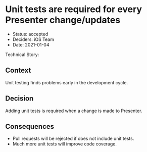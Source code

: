 # Unit tests are required for every Presenter change/updates

* Status: accepted
* Deciders: iOS Team
* Date: 2021-01-04

Technical Story: 

## Context

Unit testing finds problems early in the development cycle.

## Decision

Adding unit tests is required when a change is made to Presenter.

## Consequences

  * Pull requests will be rejected if does not include unit tests.
  * Much more unit tests will improve code coverage.
